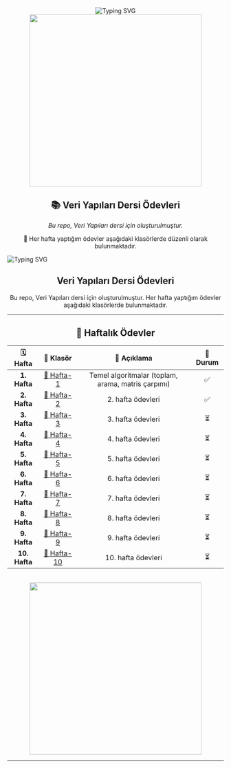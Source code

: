 <div align="center">
  <img src="https://readme-typing-svg.herokuapp.com?font=Fira+Code&size=28&duration=3000&pause=1000&color=00D9FF&center=true&vCenter=true&width=1000&lines=Veri+Yap%C4%B1lar%C4%B1+Dersi+%C3%96devleri+%F0%9F%9A%80;Data+Structures+Homework+Repository+%F0%9F%93%9A" alt="Typing SVG" />
</div>

<div align="center">
  <img src="https://user-images.githubusercontent.com/74038190/225813708-98b745f2-7d22-48cf-9150-083f1b00d6c9.gif" width="400">
</div>

<h2 align="center">📚 Veri Yapıları Dersi Ödevleri</h2>

<div align="center">
  <p><em>Bu repo, Veri Yapıları dersi için oluşturulmuştur.</em></p>
  <p>🎯 Her hafta yaptığım ödevler aşağıdaki klasörlerde düzenli olarak bulunmaktadır.</p>
</div>


  <img src="https://readme-typing-svg.herokuapp.com?font=Fira+Code&size=24&duration=3000&pause=1000&color=00D9FF&center=true&vCenter=true&width=1000&lines=Veri+Yap%C4%B1lar%C4%B1+Dersi+%C3%96devleri+%F0%9F%9A%80" alt="Typing SVG" />
</div>

<h2 align="center"> Veri Yapıları Dersi Ödevleri</h2>

<div align="center">
Bu repo, Veri Yapıları dersi için oluşturulmuştur. Her hafta yaptığım ödevler aşağıdaki klasörlerde bulunmaktadır.
</div>

---

<div align="center">

## 📁 Haftalık Ödevler

<table align="center">
  <thead>
    <tr>
      <th align="center">🗓️ Hafta</th>
      <th align="center">📂 Klasör</th>
      <th align="center">📝 Açıklama</th>
      <th align="center">🔗 Durum</th>
    </tr>
  </thead>
  <tbody>
    <tr>
      <td align="center"><strong>1. Hafta</strong></td>
      <td align="center"><a href="./Hafta-1">📁 Hafta-1</a></td>
      <td align="center">Temel algoritmalar (toplam, arama, matris çarpımı)</td>
      <td align="center">✅</td>
    </tr>
    <tr>
      <td align="center"><strong>2. Hafta</strong></td>
      <td align="center"><a href="./Hafta-2">📁 Hafta-2</a></td>
      <td align="center">2. hafta ödevleri</td>
      <td align="center">✅</td>
    </tr>
    <tr>
      <td align="center"><strong>3. Hafta</strong></td>
      <td align="center"><a href="./Hafta-3">📁 Hafta-3</a></td>
      <td align="center">3. hafta ödevleri</td>
      <td align="center">⏳</td>
    </tr>
    <tr>
      <td align="center"><strong>4. Hafta</strong></td>
      <td align="center"><a href="./Hafta-4">📁 Hafta-4</a></td>
      <td align="center">4. hafta ödevleri</td>
      <td align="center">⏳</td>
    </tr>
    <tr>
      <td align="center"><strong>5. Hafta</strong></td>
      <td align="center"><a href="./Hafta-5">📁 Hafta-5</a></td>
      <td align="center">5. hafta ödevleri</td>
      <td align="center">⏳</td>
    </tr>
    <tr>
      <td align="center"><strong>6. Hafta</strong></td>
      <td align="center"><a href="./Hafta-6">📁 Hafta-6</a></td>
      <td align="center">6. hafta ödevleri</td>
      <td align="center">⏳</td>
    </tr>
    <tr>
      <td align="center"><strong>7. Hafta</strong></td>
      <td align="center"><a href="./Hafta-7">📁 Hafta-7</a></td>
      <td align="center">7. hafta ödevleri</td>
      <td align="center">⏳</td>
    </tr>
    <tr>
      <td align="center"><strong>8. Hafta</strong></td>
      <td align="center"><a href="./Hafta-8">📁 Hafta-8</a></td>
      <td align="center">8. hafta ödevleri</td>
      <td align="center">⏳</td>
    </tr>
    <tr>
      <td align="center"><strong>9. Hafta</strong></td>
      <td align="center"><a href="./Hafta-9">📁 Hafta-9</a></td>
      <td align="center">9. hafta ödevleri</td>
      <td align="center">⏳</td>
    </tr>
    <tr>
      <td align="center"><strong>10. Hafta</strong></td>
      <td align="center"><a href="./Hafta-10">📁 Hafta-10</a></td>
      <td align="center">10. hafta ödevleri</td>
      <td align="center">⏳</td>
    </tr>
  </tbody>
</table>

</div>

<br>

<div align="center">
  <img src="https://user-images.githubusercontent.com/74038190/212284136-03988914-d42b-4505-b9d4-f13b74e2c0e4.gif" width="400">
</div>

<div align="center">

---


